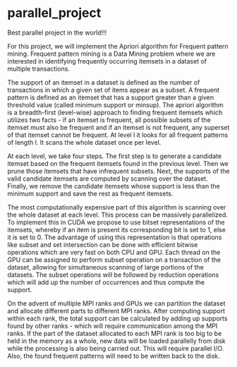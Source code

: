 # parallel_project
Best parallel project in the world!!!

For this project, we will implement the Apriori algorithm for Frequent pattern mining. Frequent pattern mining is a Data Mining problem where we are interested in identifying frequently occurring itemsets in a dataset of multiple transactions.

The support of an itemset in a dataset is defined as the number of transactions in which a given set of items appear as a subset. A frequent pattern is defined as an itemset that has a support greater than a given threshold value (called minimum support or minsup).
The apriori algorithm is a breadth-first (level-wise) approach to finding frequent itemsets which utilizes two facts - if an itemset is frequent, all possible subsets of the itemset must also be frequent and if an itemset is not frequent, any superset of that itemset cannot be frequent. At level l it looks for all frequent patterns of length l. It scans the whole dataset once per level.

At each level, we take four steps. The first step is to generate a candidate itemset based on the frequent itemsets found in the previous level. Then we prune those itemsets that have infrequent subsets. Next, the supports of the valid candidate itemsets are computed by scanning over the dataset. Finally, we remove the candidate itemsets whose support is less than the minimum support and save the rest as frequent itemsets.

The most computationally expensive part of this algorithm is scanning over the whole dataset at each level. This process can be massively parallelized. To implement this in CUDA we propose to use bitset representations of the itemsets, whereby if an item is present its corresponding bit is set to 1, else it is set to 0. The advantage of using this representation is that operations like subset and set intersection can be done with efficient bitwise operations which are very fast on both CPU and GPU. Each thread on the GPU can be assigned to perform subset operation on a transaction of the dataset, allowing for simultaneous scanning of large portions of the datasets. The subset operations will be followed by reduction operations which will add up the number of occurrences and thus compute the support.

On the advent of multiple MPI ranks and GPUs we can partition the dataset and allocate different parts to different MPI ranks. After computing support within each rank, the total support can be calculated by adding up supports found by other ranks - which will require communication among the MPI ranks. If the part of the dataset allocated to each MPI rank is too big to be held in the memory as a whole, new data will be loaded parallelly from disk while the processing is also being carried out. This will require parallel I/O. Also, the found frequent patterns will need to be written back to the disk.

